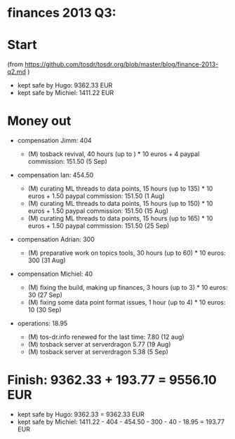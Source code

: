 # finances 2013 Q3:

# Start
(from https://github.com/tosdr/tosdr.org/blob/master/blog/finance-2013-q2.md )

* kept safe by Hugo: 9362.33 EUR
* kept safe by Michiel: 1411.22 EUR

# Money out

* compensation Jimm: 404
    * (M) tosback revival, 40 hours (up to ) * 10 euros + 4 paypal commission: 151.50 (5 Sep)

* compensation Ian: 454.50
    * (M) curating ML threads to data points, 15 hours (up to 135) * 10 euros + 1.50 paypal commission: 151.50 (1 Aug)
    * (M) curating ML threads to data points, 15 hours (up to 150) * 10 euros + 1.50 paypal commission: 151.50 (15 Aug)
    * (M) curating ML threads to data points, 15 hours (up to 165) * 10 euros + 1.50 paypal commission: 151.50 (25 Sep)

* compensation Adrian: 300
    * (M) preparative work on topics tools, 30 hours (up to 60) * 10 euros: 300 (31 Aug)

* compensation Michiel: 40
    * (M) fixing the build, making up finances, 3 hours (up to 3) * 10 euros: 30 (27 Sep)
    * (M) fixing some data point format issues, 1 hour (up to 4) * 10 euros: 10 (30 Sep)

* operations: 18.95
    * (M) tos-dr.info renewed for the last time: 7.80 (12 aug)
    * (M) tosback server at serverdragon 5.77 (19 Aug)
    * (M) tosback server at serverdragon 5.38 (5 Sep)

# Finish: 9362.33 + 193.77  = 9556.10 EUR

* kept safe by Hugo: 9362.33 = 9362.33 EUR
* kept safe by Michiel: 1411.22 - 404 - 454.50 - 300 - 40 - 18.95 = 193.77 EUR

